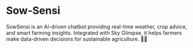 # Sow-Sensi
SowSensi is an AI-driven chatbot providing real-time weather, crop advice, and smart farming insights. Integrated with Sky Glimpse, it helps farmers make data-driven decisions for sustainable agriculture. 🌾🚀
